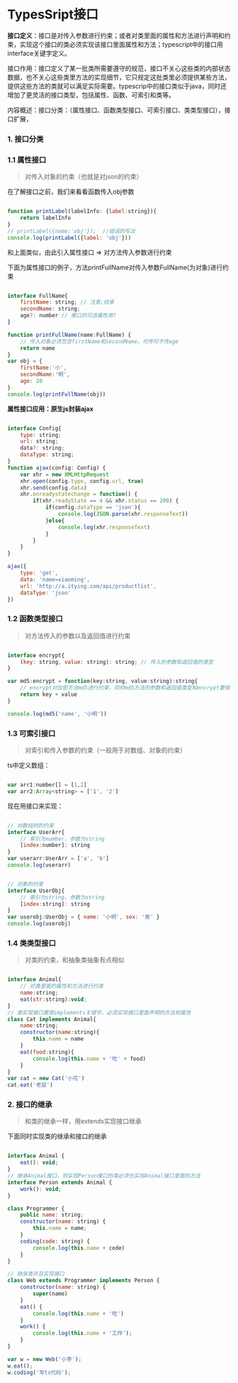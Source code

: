 # TypesSript接口

**接口定义**：接口是对传入参数进行约束；或者对类里面的属性和方法进行声明和约束，实现这个接口的类必须实现该接口里面属性和方法；typescript中的接口用interface关键字定义。  

接口作用：接口定义了某一批类所需要遵守的规范，接口不关心这些类的内部状态数据，也不关心这些类里方法的实现细节，它只规定这批类里必须提供某些方法，提供这些方法的类就可以满足实际需要。typescrip中的接口类似于java，同时还增加了更灵活的接口类型，包括属性、函数、可索引和类等。

内容概述：接口分类：（属性接口、函数类型接口、可索引接口、类类型接口），接口扩展，

### 1. 接口分类

### 1.1 属性接口

> 对传入对象的约束（也就是对json的约束）

在了解接口之前，我们来看看函数传入obj参数

```js

function printLabel(labelInfo: {label:string}){
    return labelInfo
}
// printLabel({name:'obj'});  //错误的写法
console.log(printLabel({label: 'obj'}))

```

和上面类似，由此引入属性接口 => 对方法传入参数进行约束  


下面为属性接口的例子，方法printFullName对传入参数FullName(为对象)进行约束

```js

interface FullName{
    firstName: string; // 注意;结束
    secondName: string;
    age?: number // 接口的可选属性用?
}

function printFullName(name:FullName) {
    // 传入对象必须包含firstName和secondName，可传可不传age
    return name
}
var obj = {
    firstName:'小',
    secondName:'明',
    age: 20
}
console.log(printFullName(obj))

```

**属性接口应用：原生js封装ajax**

```js

interface Config{
    type: string;
    url: string;
    data?: string;
    dataType: string;
}
function ajax(config: Config) {
    var xhr = new XMLHttpRequest
    xhr.open(config.type, config.url, true)
    xhr.send(config.data)
    xhr.onreadystatechange = function() {
        if(xhr.readyState == 4 && xhr.status == 200) {
            if(config.dataType == 'json'){
                console.log(JSON.parse(xhr.responseText))
            }else{
                console.log(xhr.responseText)
            }
        }
    }
}

ajax({
    type: 'get',
    data: 'name=xiaoming',
    url: 'http://a.itying.com/api/productlist',
    dataType: 'json'
})

```

### 1.2 函数类型接口

> 对方法传入的参数以及返回值进行约束

```js

interface encrypt{
    (key: string, value: string): string; // 传入的参数和返回值的类型
}

var md5:encrypt = function(key:string, value:string):string{
    // encrypt对加密方法md5进行约束，同时md5方法的参数和返回值类型和encrypt要保持一致
    return key + value
}

console.log(md5('name', '小明'))

```

### 1.3 可索引接口

> 对索引和传入参数的约束（一般用于对数组、对象的约束）

ts中定义数组：

```js

var arr1:number[] = [1,2]
var arr2:Array<string> = ['1', '2']

```

现在用接口来实现：

```js

// 对数组的的约束
interface UserArr{
    // 索引为number，参数为string
    [index:number]: string
}
var userarr:UserArr = ['a', 'b']
console.log(userarr)

```

```js

// 对象的约束
interface UserObj{
    // 索引为string，参数为string
    [index:string]: string
}
var userobj:UserObj = { name: '小明', sex: '男' }
console.log(userobj)

```

### 1.4 类类型接口

> 对类的约束，和抽象类抽象有点相似

```js

interface Animal{
    // 对类里面的属性和方法进行约束
    name:string;
    eat(str:string):void;
}
// 类实现接口要用implements关键字，必须实现接口里面声明的方法和属性
class Cat implements Animal{
    name:string;
    constructor(name:string){
        this.name = name
    }
    eat(food:string){
        console.log(this.name + '吃' + food)
    }
}
var cat = new Cat('小花')
cat.eat('老鼠')

```

### 2. 接口的继承

> 和类的继承一样，用extends实现接口继承

下面同时实现类的继承和接口的继承

```js

interface Animal {
    eat(): void;
}
// 继承Animal接口，则实现Person接口的类必须也实现Animal接口里面的方法
interface Person extends Animal {
    work(): void;
}

class Programmer {
    public name: string;
    constructor(name: string) {
        this.name = name;
    }
    coding(code: string) {
        console.log(this.name + code)
    }
}

// 继承类并且实现接口
class Web extends Programmer implements Person {
    constructor(name: string) {
        super(name)
    }
    eat() {
        console.log(this.name + '吃')
    }
    work() {
        console.log(this.name + '工作');
    }
}

var w = new Web('小李');
w.eat();
w.coding('写ts代码');

```